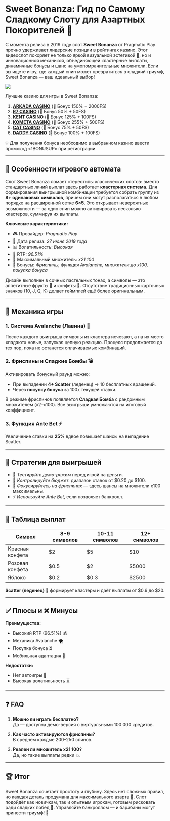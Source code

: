 # Sweet Bonanza: Гид по Самому Сладкому Слоту для Азартных Покорителей 🎰

С момента релиза в 2019 году слот **Sweet Bonanza** от Pragmatic Play прочно удерживает лидерские позиции в рейтингах казино. Этот видеослот покоряет не только яркой визуальной эстетикой 🍭, но и инновационной механикой, объединяющей кластерные выплаты, динамичные бонусы и шанс на умопомрачительные множители. Если вы ищете игру, где каждый спин может превратиться в сладкий триумф, Sweet Bonanza — ваш идеальный выбор!

[![](https://i.ibb.co/ZzLZ50qX/sweet-bonanza-tile.jpg)](https://clck.ru/3Hr27o)

Лучшие казино для игры в Sweet Bonanza:

1. **[ARKADA CASINO](https://clck.ru/3Hr27o "ARKADA CASINO")** (🎁 Бонус 150% + 2000FS)
2. **[R7 CASINO](https://clck.ru/3HsT58 "R7 CASINO")** (🎁 Бонус 50% + 50FS)
3. **[KENT CASINO](https://clck.ru/3MmjWQ "KENT CASINO")** (🎁 Бонус 125% + 100FS)
4. **[KOMETA CASINO](https://clck.ru/3JHf2X "KOMETA CASINO")** (🎁 Бонус 255% + 500FS)
5. **[CAT CASINO](https://clck.ru/3HsTGi "CAT CASINO")** (🎁 Бонус 75% + 50FS)
6. **[DADDY CASINO](https://clck.ru/3HsTSj "DADDY CASINO")** (🎁 Бонус 100% + 100FS)

💡 Для получения бонуса необходимо в выбранном казино ввести промокод «1BONUSUP» при регистрации.

---

## 🍩 Особенности игрового автомата

Слот Sweet Bonanza ломает стереотипы классических слотов: вместо стандартных линий выплат здесь работает **кластерная система**. Для формирования выигрышной комбинации требуется собрать группу из **8+ одинаковых символов**, причем они могут располагаться в любом порядке на расширенной сетке **6×5**. Это открывает невероятные возможности — за один спин можно активировать несколько кластеров, суммируя их выплаты.

**Ключевые характеристики:**
- 🎮 Провайдер: *Pragmatic Play*
- 📅 Дата релиза: *27 июня 2019 года*
- 📊 Волатильность: *Высокая*
- 💎 RTP: *96.51%*
- 🚀 Максимальный множитель: *x21 100*
- 🎁 Бонусы: *Фриспины, функция Avalanche, множители до x100, покупка бонуса*

Дизайн выполнен в сочных пастельных тонах, а символы — это аппетитные фрукты 🍇 и конфеты 🍬. Отсутствие традиционных карточных значков (10, J, Q, K) делает геймплей ещё более оригинальным.

---

## 🎲 Механика игры

### 1. Система Avalanche (Лавина) 🌋
После каждого выигрыша символы из кластера исчезают, а на их место «падают» новые, запуская цепную реакцию. Процесс продолжается до тех пор, пока не останется оплачиваемых комбинаций.

### 2. Фриспины и Сладкие Бомбы 💣
Активировать бонусный раунд можно:
- При выпадении **4+ Scatter** (леденец) → 10 бесплатных вращений.
- Через **покупку бонуса** за 100x текущей ставки.

В режиме фриспинов появляется **Сладкая Бомба** с рандомным множителем (x2–x100). Все выигрыши умножаются на итоговый коэффициент.

### 3. Функция Ante Bet ⚡
Увеличение ставки на **25%** вдвое повышает шансы на выпадение Scatter.

---

## 🧠 Стратегии для выигрышей

- 🎯 *Тестируйте демо-режим* перед игрой на деньги.
- 💸 *Контролируйте бюджет*: диапазон ставок от $0.20 до $100.
- 🎁 *Фокусируйтесь на фриспинах* — здесь шансы на множители x100 максимальны.
- ⚡ *Используйте Ante Bet*, если позволяет банкролл.

---

## 🍇 Таблица выплат

| Символ          | 8-9 символов | 10-11 символов | 12+ символов |
|-----------------|--------------|----------------|--------------|
| Красная конфета | $2           | $5             | $10          |
| Розовая конфета | $0.5         | $2             | $5000        |
| Яблоко          | $0.2         | $0.3           | $2500        |

**Scatter (леденец)** 🍭 формирует кластеры и даёт выплаты от $0.6 до $20.

---

## ✅ Плюсы и ❌ Минусы

**Преимущества:**
- Высокий RTP (96.51%) 💰
- Механика Avalanche 🌪️
- Покупка бонуса ⏳
- Мобильная адаптация 📱

**Недостатки:**
- Нет автоигры 👐
- Высокая волатильность ⏳

---

## ❓ FAQ

1. **Можно ли играть бесплатно?**  
   Да — доступна демо-версия с виртуальными 100 000 кредитов.

2. **Как часто активируются фриспины?**  
   В среднем каждые 200–250 спинов.

3. **Реален ли множитель x21 100?**  
   Да, но такие выплаты редки 💥.

---

## 🏆 Итог

Sweet Bonanza сочетает простоту и глубину. Здесь нет сложных правил, но каждая деталь продумана для максимального азарта 🎯. Слот подойдёт как новичкам, так и опытным игрокам, готовым рисковать ради сладких побед 🍭. Управляйте банкроллом — и барабаны могут принести триумф! 🎉

